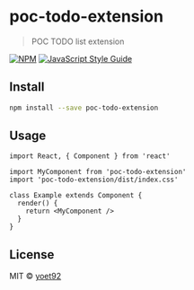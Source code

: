 # poc-todo-extension

> POC TODO list extension

[![NPM](https://img.shields.io/npm/v/poc-todo-extension.svg)](https://www.npmjs.com/package/poc-todo-extension) [![JavaScript Style Guide](https://img.shields.io/badge/code_style-standard-brightgreen.svg)](https://standardjs.com)

## Install

```bash
npm install --save poc-todo-extension
```

## Usage

```tsx
import React, { Component } from 'react'

import MyComponent from 'poc-todo-extension'
import 'poc-todo-extension/dist/index.css'

class Example extends Component {
  render() {
    return <MyComponent />
  }
}
```

## License

MIT © [yoet92](https://github.com/yoet92)
